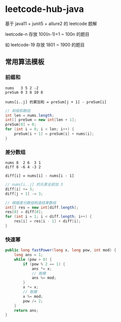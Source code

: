 # leetcode-hub-java

基于 java11 + junit5 + allure2 的 leetcode 题解

leetcode-n 存放 100(n-1)+1 ~ 100n 的题目

如 leetcode-19 存放 1801 ~ 1900 的题目

## 常用算法模板

### 前缀和

```
nums   3 5 2 -2
preSum 0 3 8 10 8

nums[i..j] 的累加和 = preSum[j + 1] - preSum[i]
```

```java
// 前缀和数组
int len = nums.length;
int[] preSum = new int[len + 1];
preSum[0] = 0;
for (int i = 0; i < len; i++) {
    preSum[i + 1] = preSum[i] + nums[i];
}
```

### 差分数组

```
nums 8  2 6  3 1
diff 8 -6 4 -3 2

diff[i] = nums[i] - nums[i - 1]
```

```java
// nums[i..j] 的元素全部加 3
diff[i] += 3;
diff[j + 1] -= 3;

// 根据差分数组构造结果数组
int[] res = new int[diff.length];
res[0] = diff[0];
for (int i = 1; i < diff.length; i++) {
    res[i] = res[i - 1] + diff[i];
}
```

### 快速幂

```java
public long fastPower(long x, long pow, int mod) {
    long ans = 1;
    while (pow > 0) {
        if (pow % 2 == 1) {
            ans *= x;
            // 取模
            ans %= mod;
        }
        x *= x;
        // 取模
        x %= mod;
        pow /= 2;
    }
    return ans;
}
```